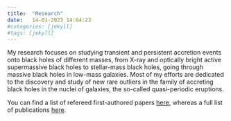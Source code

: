 ```yaml
---
title:  "Research"
date:   14-01-2023 14:04:23
#categories: [jekyll]
#tags: [jekyll]
---
```

My research focuses on studying transient and persistent accretion events onto black holes of different masses, from X-ray and optically bright active supermassive black holes to stellar-mass black holes, going through massive black holes in low-mass galaxies. Most of my efforts are dedicated to the discovery and study of new rare outliers in the family of accreting black holes in the nuclei of galaxies, the so-called quasi-periodic eruptions.

You can find a list of refereed first-authored papers <a class="normal" target="_blank" href="https://ui.adsabs.harvard.edu/search/q=author%3A%22%5EArcodia%2C%20Riccardo%22%20property%3Arefereed&sort=date%20desc%2C%20bibcode%20desc&p_=0">here</a>, whereas a full list of publications <a class="normal" target="_blank" href="https://ui.adsabs.harvard.edu/search/p_=0&q=%20author%3A%22Arcodia%2C%20Riccardo%22%20%20&sort=date%20desc%2C%20bibcode%20desc">here</a>.
